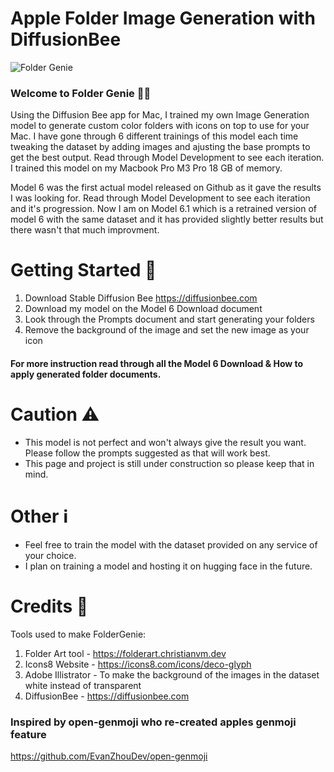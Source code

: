 # Apple Folder Image Generation with DiffusionBee
![Folder Genie](https://github.com/user-attachments/assets/48217771-4342-41ae-9a8a-a4e3cacab20e)

### Welcome to Folder Genie 🧞‍♂️


Using the Diffusion Bee app for Mac, I trained my own Image Generation model to generate custom color folders with icons on top to use for your Mac. I have gone through 6 different trainings of this model each time tweaking the dataset by adding images and ajusting the base prompts to get the best output. Read through Model Development to see each iteration. I trained this model on my Macbook Pro M3 Pro 18 GB of memory.

Model 6 was the first actual model released on Github as it gave the results I was looking for. Read through Model Development to see each iteration and it's progression. Now I am on Model 6.1 which is a retrained version of model 6 with the same dataset and it has provided slightly better results but there wasn't that much improvment.

# Getting Started 🤖
1. Download Stable Diffusion Bee
       https://diffusionbee.com
2. Download my model on the Model 6 Download document
3. Look through the Prompts document and start generating your folders
4. Remove the background of the image and set the new image as your icon

#### For more instruction read through all the Model 6 Download & How to apply generated folder documents.

# Caution ⚠️
- This model is not perfect and won't always give the result you want. Please follow the prompts suggested as that will work best.
- This page and project is still under construction so please keep that in mind.

# Other ℹ️
- Feel free to train the model with the dataset provided on any service of your choice.
- I plan on training a model and hosting it on hugging face in the future.

# Credits 📣

Tools used to make FolderGenie:
1. Folder Art tool - https://folderart.christianvm.dev
2. Icons8 Website - https://icons8.com/icons/deco-glyph
3. Adobe Illistrator - To make the background of the images in the dataset white instead of transparent
4. DiffusionBee  - https://diffusionbee.com

### Inspired by open-genmoji who re-created apples genmoji feature

https://github.com/EvanZhouDev/open-genmoji
